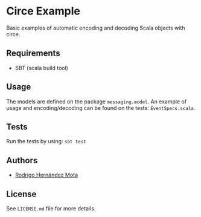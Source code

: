 # Circe Example

Basic examples of automatic encoding and decoding Scala objects with circe.

## Requirements

* SBT (scala build tool)

## Usage

The models are defined on the package `messaging.model`. An example 
of usage and encoding/decoding can be found on the tests: `EventSpecs.scala`.

## Tests

Run the tests by using: `sbt test`

## Authors

* [Rodrigo Hernández Mota](https://www.linkedin.com/in/rhdzmota/)

## License

See `LICENSE.md` file for more details. 